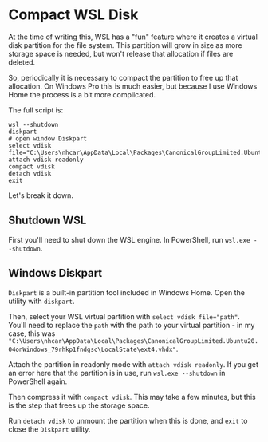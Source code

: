 # Compact WSL Disk

At the time of writing this, WSL has a "fun" feature where it creates a virtual disk partition for the file system. This partition will grow in size as more storage space is needed, but won't release that allocation if files are deleted.

So, periodically it is necessary to compact the partition to free up that allocation. On Windows Pro this is much easier, but because I use Windows Home the process is a bit more complicated.

The full script is:

```console
wsl --shutdown
diskpart
# open window Diskpart
select vdisk file="C:\Users\nhcar\AppData\Local\Packages\CanonicalGroupLimited.Ubuntu20.04onWindows_79rhkp1fndgsc\LocalState\ext4.vhdx"
attach vdisk readonly
compact vdisk
detach vdisk
exit
```

Let's break it down.

## Shutdown WSL

First you'll need to shut down the WSL engine. In PowerShell, run `wsl.exe --shutdown`.

## Windows Diskpart

`Diskpart` is a built-in partition tool included in Windows Home. Open the utility with `diskpart`.

Then, select your WSL virtual partition with `select vdisk file="path"`. You'll need to replace the `path` with the path to your virtual partition - in my case, this was `"C:\Users\nhcar\AppData\Local\Packages\CanonicalGroupLimited.Ubuntu20.04onWindows_79rhkp1fndgsc\LocalState\ext4.vhdx"`.

Attach the partition in readonly mode with `attach vdisk readonly`. If you get an error here that the partition is in use, run `wsl.exe --shutdown` in PowerShell again.

Then compress it with `compact vdisk`. This may take a few minutes, but this is the step that frees up the storage space.

Run `detach vdisk` to unmount the partition when this is done, and `exit` to close the `Diskpart` utility.